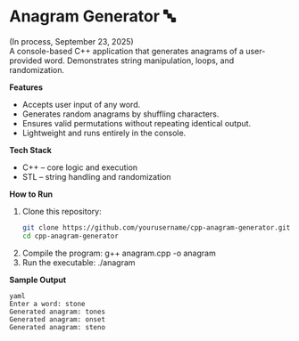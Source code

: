 # Anagram Generator 🔤  
(In process, September 23, 2025)  
A console-based C++ application that generates anagrams of a user-provided word. Demonstrates string manipulation, loops, and randomization.

**Features**  
* Accepts user input of any word.  
* Generates random anagrams by shuffling characters.  
* Ensures valid permutations without repeating identical output.  
* Lightweight and runs entirely in the console.  


**Tech Stack**  
* C++ – core logic and execution  
* STL – string handling and randomization  


**How to Run**  
1. Clone this repository:  
   ```bash
   git clone https://github.com/yourusername/cpp-anagram-generator.git
   cd cpp-anagram-generator
2. Compile the program:
   g++ anagram.cpp -o anagram
3. Run the executable:
   ./anagram
 
**Sample Output**
```
yaml
Enter a word: stone
Generated anagram: tones
Generated anagram: onset
Generated anagram: steno
```
